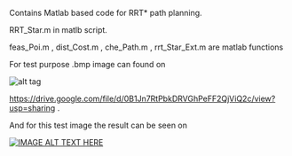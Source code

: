 Contains Matlab based code for RRT* path planning.

RRT_Star.m in matlb script.

feas_Poi.m , dist_Cost.m , che_Path.m , rrt_Star_Ext.m are matlab functions

For test purpose .bmp image can found on

![alt tag](https://drive.google.com/file/d/0B1Jn7RtPbkDRNW4xbXhZWDZ4cUE/view?usp=sharing)

https://drive.google.com/file/d/0B1Jn7RtPbkDRVGhPeFF2QjViQ2c/view?usp=sharing . 

And for this test image the result can be seen on

[![IMAGE ALT TEXT HERE](http://img.youtube.com/vi/E_MC7vWb62A/0.jpg)](https://www.youtube.com/watch?v=E_MC7vWb62A)



